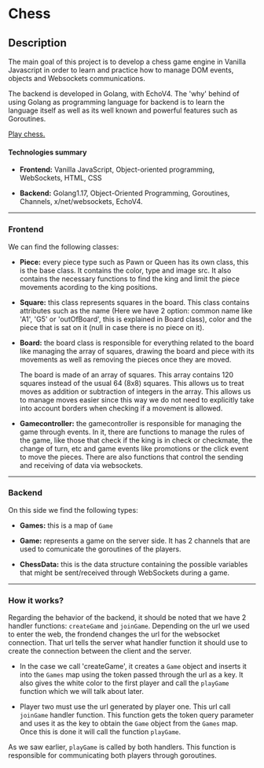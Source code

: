 # Chess

## Description
The main goal of this project is to develop a chess game engine in Vanilla Javascript in  order to learn and practice how to manage DOM events, objects and Websockets communications.

The backend is developed in Golang, with EchoV4. The 'why' behind of using Golang as programming language for backend is to learn the language itself as well as its well known and powerful features such as Goroutines.

[Play chess.](https://chess-vym8.onrender.com/)

#### Technologies summary

- **Frontend:** Vanilla JavaScript, Object-oriented programming, WebSockets, HTML, CSS

- **Backend:** Golang1.17, Object-Oriented Programming, Goroutines, Channels, x/net/websockets, EchoV4.

------------



### Frontend

We can find the following classes:

- **Piece:** every piece type such as Pawn or Queen has its own class, this is the base class. It  contains the color, type and image src. It also contains the necessary functions to find the king and limit the piece movements acording to the king positions.


- **Square:** this class represents squares in the board. This class contains attributes such as the name (Here we have 2 option: common name like 'A1', 'G5' or 'outOfBoard', this is explained in Board class), color and the piece that is sat on it (null in case there is no piece on it).


- **Board:** the board class is responsible for everything related to the board like managing the array of squares, drawing the board and piece with its movements as well as removing the pieces once they are moved.

	The board is made of an array of squares. This array contains 120 squares instead of the usual 64 (8x8) squares. This allows us to treat moves as addition or subtraction of integers in the array. This allows us to manage moves easier since this way we do not need to explicitly take into account borders when checking if a movement is allowed.


- **Gamecontroller:** the gamecontroller is responsible for managing the game through events. In it, there are functions to manage the rules of the game, like those that check if the king is in check or checkmate, the change of turn, etc and game events like promotions or the click event to move the pieces. There are also functions that control the sending and receiving of data via websockets.


------------


### Backend
On this side we find the following types:

- **Games:** this is a map of `Game`

- **Game:** represents a game on the server side. It has 2 channels that are used to comunicate the goroutines of the players.

- **ChessData:** this is the data structure containing the possible variables that might be sent/received through WebSockets during a game.

------------

### How it works?

Regarding the behavior of the backend, it should be noted that we have 2 handler functions: `createGame` and `joinGame`. Depending on the url we used to enter the web, the frondend changes the url for the websocket connection. That url tells the server what handler function it should use to create the connection between the client and the server.

- In the case we call 'createGame', it creates a `Game` object and inserts it into the `Games` map using the token passed through the url as a key. It also gives the white color to the first player and call the `playGame` function which we will talk about later.

- Player two must use the url generated by player one. This url call  `joinGame` handler function. This function gets the token query parameter and uses it as the key to obtain the `Game` object from the `Games` map. Once  this is done it will call the function `playGame`.

As we saw earlier, `playGame` is called by both handlers. This function is responsible for communicating both players through goroutines.



